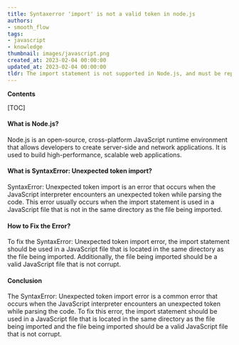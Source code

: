 ```yaml
---
title: Syntaxerror 'import' is not a valid token in node.js
authors:
- smooth_flow
tags:
- javascript
- knowledge
thumbnail: images/javascript.png
created_at: 2023-02-04 00:00:00
updated_at: 2023-02-04 00:00:00
tldr: The import statement is not supported in Node.js, and must be replaced with require().
---
```


**Contents**

[TOC]

#### What is Node.js?
Node.js is an open-source, cross-platform JavaScript runtime environment that allows developers to create server-side and network applications. It is used to build high-performance, scalable web applications.

#### What is SyntaxError: Unexpected token import?
SyntaxError: Unexpected token import is an error that occurs when the JavaScript interpreter encounters an unexpected token while parsing the code. This error usually occurs when the import statement is used in a JavaScript file that is not in the same directory as the file being imported.

#### How to Fix the Error?
To fix the SyntaxError: Unexpected token import error, the import statement should be used in a JavaScript file that is located in the same directory as the file being imported. Additionally, the file being imported should be a valid JavaScript file that is not corrupt.

#### Conclusion
The SyntaxError: Unexpected token import error is a common error that occurs when the JavaScript interpreter encounters an unexpected token while parsing the code. To fix this error, the import statement should be used in a JavaScript file that is located in the same directory as the file being imported and the file being imported should be a valid JavaScript file that is not corrupt.
